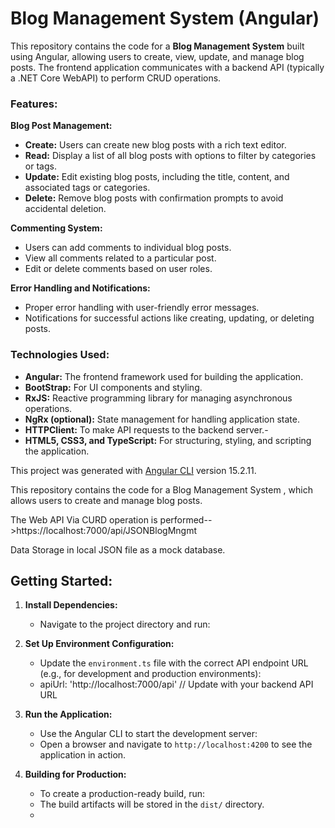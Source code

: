 # **Blog Management System (Angular)**

This repository contains the code for a **Blog Management System** built using Angular, allowing users to create, view, update, and manage blog posts. The frontend application communicates with a backend API (typically a .NET Core WebAPI) to perform CRUD operations.

### **Features:**

 **Blog Post Management:**
   - **Create:** Users can create new blog posts with a rich text editor.
   - **Read:** Display a list of all blog posts with options to filter by categories or tags.
   - **Update:** Edit existing blog posts, including the title, content, and associated tags or categories.
   - **Delete:** Remove blog posts with confirmation prompts to avoid accidental deletion.

 **Commenting System:**
   - Users can add comments to individual blog posts.
   - View all comments related to a particular post.
   - Edit or delete comments based on user roles.

 **Error Handling and Notifications:**
   - Proper error handling with user-friendly error messages.
   - Notifications for successful actions like creating, updating, or deleting posts.

### **Technologies Used:**

- **Angular:** The frontend framework used for building the application.
- **BootStrap:** For UI components and styling.
- **RxJS:** Reactive programming library for managing asynchronous operations.
- **NgRx (optional):** State management for handling application state.
- **HTTPClient:** To make API requests to the backend server.-
- **HTML5, CSS3, and TypeScript:** For structuring, styling, and scripting the application.

This project was generated with [Angular CLI](https://github.com/angular/angular-cli) version 15.2.11.


This repository contains the code for a Blog Management System , which allows users to create and manage blog posts.

The Web API Via CURD operation is performed-->https://localhost:7000/api/JSONBlogMngmt

Data Storage in local JSON file as a mock database.

## **Getting Started:**

1. **Install Dependencies:**
   - Navigate to the project directory and run:    

3. **Set Up Environment Configuration:**
   - Update the `environment.ts` file with the correct API endpoint URL (e.g., for development and production environments):
   - apiUrl: 'http://localhost:7000/api' // Update with your backend API URL   

4. **Run the Application:**
   - Use the Angular CLI to start the development server:     
   - Open a browser and navigate to `http://localhost:4200` to see the application in action.

5. **Building for Production:**
   - To create a production-ready build, run: 
   - The build artifacts will be stored in the `dist/` directory.
   - 

